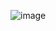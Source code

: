 ![image](https://github.com/ilrexho2011/Project-EULER-Possible-Solutions-Problems-101_to_200/assets/61479363/a729ed79-af0e-408c-a3a9-ba351b5c677e)

